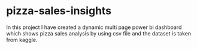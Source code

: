 # pizza-sales-insights
In this project I have created a dynamic multi page power bi dashboard which shows pizza sales analysis by using csv file and the dataset is taken from kaggle.  
